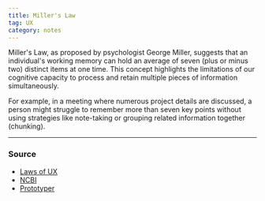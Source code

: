```yaml
---
title: Miller's Law
tag: UX
category: notes
---
```


Miller's Law, as proposed by psychologist George Miller, suggests that an individual's working memory can hold an average of seven (plus or minus two) distinct items at one time. This concept highlights the limitations of our cognitive capacity to process and retain multiple pieces of information simultaneously. 

For example, in a meeting where numerous project details are discussed, a person might struggle to remember more than seven key points without using strategies like note-taking or grouping related information together (chunking).

--- 
### Source
- [Laws of UX](https://lawsofux.com/millers-law/)
- [NCBI](https://www.ncbi.nlm.nih.gov/pmc/articles/PMC2864034/)
- [Prototyper](https://blog.prototypr.io/design-principles-for-reducing-cognitive-load-84e82ca61abd)
